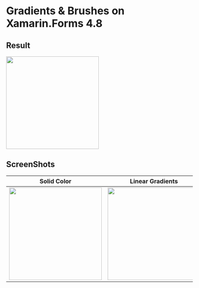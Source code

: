 # Gradients & Brushes on Xamarin.Forms 4.8

## Result
<img width="250" src="https://github.com/LucioMSP/Xamarin.Forms.Examples/blob/master/Gradients_Brushes/ScreenShots/Gradients.gif" />

## ScreenShots

Solid Color | Linear Gradients | Radial Gradients | 
------------ | ------------- | ------------- |
<img width="250" src="https://github.com/LucioMSP/Xamarin.Forms.Examples/blob/master/Gradients_Brushes/ScreenShots/SolidColor.png"/>| <img width="250" src="https://github.com/LucioMSP/Xamarin.Forms.Examples/blob/master/Gradients_Brushes/ScreenShots/LinearGradient.png"/>| <img width="250" src="https://github.com/LucioMSP/Xamarin.Forms.Examples/blob/master/Gradients_Brushes/ScreenShots/RadialGradient.png"/>| 
